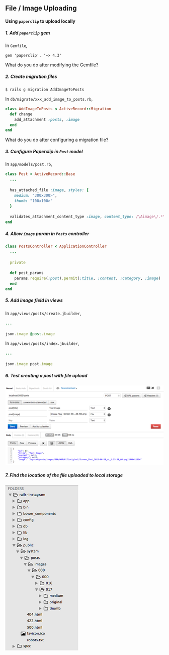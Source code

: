 ## File / Image Uploading
#### Using `paperclip` to upload locally

##### 1. Add `paperclip` gem

In `Gemfile`,

```
gem 'paperclip', '~> 4.3'
```

What do you do after modifying the Gemfile?

##### 2. Create migration files

`$ rails g migration AddImageToPosts`

In `db/migrate/xxx_add_image_to_posts.rb`,

```ruby
class AddImageToPosts < ActiveRecord::Migration
  def change
    add_attachment :posts, :image
  end
end
```

What do you do after configuring a migration file?

##### 3. Configure Paperclip in `Post` model

In `app/models/post.rb`,

```ruby
class Post < ActiveRecord::Base
  ...

  has_attached_file :image, styles: {
    medium: "300x300>",
    thumb: "100x100>"
  }

  validates_attachment_content_type :image, content_type: /\Aimage\/.*\Z/
end
```

##### 4. Allow `image` param in `Posts` controller

```ruby
class PostsController < ApplicationController
  ...

  private

  def post_params
    params.require(:post).permit(:title, :content, :category, :image)
  end
end
```

##### 5. Add image field in views

In `app/views/posts/create.jbuilder`,

```ruby
...

json.image @post.image
```

In `app/views/posts/index.jbuilder`,

```ruby
...

json.image post.image
```

##### 6. Test creating a post with file upload

![](images/create-post-with-file-upload.png)

##### 7. Find the location of the file uploaded to local storage

![](images/find-local-files.png)

